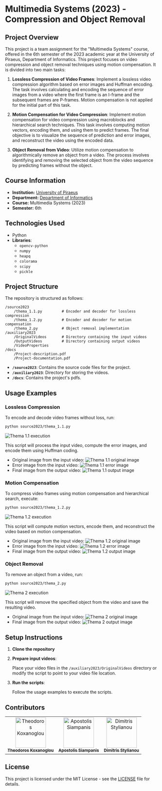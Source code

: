 # Multimedia Systems (2023) - Compression and Object Removal

## Project Overview

This project is a team assignment for the "Multimedia Systems" course, offered in the 6th semester of the 2023 academic year at the University of Piraeus, Department of Informatics. This project focuses on video compression and object removal techniques using motion compensation. It is divided into two main tasks:

1. **Lossless Compression of Video Frames**: Implement a lossless video compression algorithm based on error images and Huffman encoding. The task involves calculating and encoding the sequence of error images from a video where the first frame is an I-frame and the subsequent frames are P-frames. Motion compensation is not applied for the initial part of this task.

2. **Motion Compensation for Video Compression**: Implement motion compensation for video compression using macroblocks and hierarchical search techniques. This task involves computing motion vectors, encoding them, and using them to predict frames. The final objective is to visualize the sequence of prediction and error images, and reconstruct the video using the encoded data.

3. **Object Removal from Video**: Utilize motion compensation to algorithmically remove an object from a video. The process involves identifying and removing the selected object from the video sequence by predicting frames without the object.

## Course Information
- **Institution:** [University of Piraeus](https://www.unipi.gr/en/)
- **Department:** [Department of Informatics](https://cs.unipi.gr/en/)
- **Course:** Multimedia Systems (2023)
- **Semester:** 6th

## Technologies Used

- Python
- **Libraries**: 
  - `opencv-python`
  - `numpy`
  - `heapq`
  - `colorama` 
  - `scipy`
  - `pickle`

## Project Structure

The repository is structured as follows:

```
/source2023
    /thema_1.1.py         # Encoder and decoder for lossless compression
    /thema_1.2.py         # Encoder and decoder for motion compensation
    /thema_2.py           # Object removal implementation
/auxiliary2023
    /OriginalVideos       # Directory containing the input videos
    /OutputVideos         # Directory containing output videos
    /VideoProperties      
/docs
    /Project-description.pdf
    /Project-documentation.pdf
```

- **`/source2023`**: Contains the source code files for the project.
- **`/auxiliary2023`**: Directory for storing the videos.
- **`/docs`**: Contains the project's pdfs.

## Usage Examples

### Lossless Compression

To encode and decode video frames without loss, run:

```bash
python source2023/thema_1.1.py
```

![Thema 1.1 execution](./images/thema_1.1_execution.png)

This script will process the input video, compute the error images, and encode them using Huffman coding.

- Original image from the input video:
  ![Thema 1.1 original image](./images/thema_1.1_original_image.png)
- Error image from the input video:
  ![Thema 1.1 error image](./images/thema_1.1_error_image.png)
- Final image from the output video:
  ![Thema 1.1 output image](./images/thema_1.1_output_image.png)

### Motion Compensation

To compress video frames using motion compensation and hierarchical search, execute:

```bash
python source2023/thema_1.2.py
```
![Thema 1.2 execution](./images/thema_1.2_execution.png)

This script will compute motion vectors, encode them, and reconstruct the video based on motion compensation.

- Original image from the input video:
  ![Thema 1.2 original image](./images/thema_1.2_original_image.png)
- Error image from the input video:
  ![Thema 1.2 error image](./images/thema_1.2_error_image.png)
- Final image from the output video:
  ![Thema 1.2 output image](./images/thema_1.2_output_image.png)

### Object Removal

To remove an object from a video, run:

```bash
python source2023/thema_2.py
```

![Thema 2 execution](./images/thema_2_execution.png)

This script will remove the specified object from the video and save the resulting video.

- Original image from the input video:
  ![Thema 2 original image](./images/thema_2_original_image.png)
- Final image from the output video:
  ![Thema 2 output image](./images/thema_2_output_image.png)

## Setup Instructions

1. **Clone the repository**

2. **Prepare input videos**:

    Place your video files in the `/auxiliary2023/OriginalVideos` directory or modify the script to point to your video file location.

4. **Run the scripts**:

    Follow the usage examples to execute the scripts.

## Contributors

<table>
  <tr>
    <td align="center"><a href="https://github.com/thkox"><img src="https://avatars.githubusercontent.com/u/79880468?v=4" width="100px;" alt="Theodoros Koxanoglou"/><br /><sub><b>Theodoros Koxanoglou</b></sub></a><br /></td>
    <td align="center"><a href="https://github.com/ApostolisSiampanis"><img src="https://avatars.githubusercontent.com/u/75365398?v=4" width="100px;" alt="Apostolis Siampanis"/><br /><sub><b>Apostolis Siampanis</b></sub></a><br /></td>
    <td align="center"><a href="https://github.com/dimitrisstyl7"><img src="https://avatars.githubusercontent.com/u/75742419?v=4" width="100px;" alt="Dimitris Stylianou"/><br /><sub><b>Dimitris Stylianou</b></sub></a><br /></td>
  </tr>
</table>

## License

This project is licensed under the MIT License - see the [LICENSE](./LICENSE) file for details.
